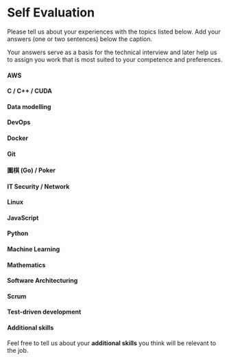 Self Evaluation
===============

Please tell us about your experiences with the topics listed below.
Add your answers (one or two sentences) below the caption.

Your answers serve as a basis for the technical interview and later
help us to assign you work that is most suited to your competence and preferences.


#### AWS


#### C / C++ / CUDA


#### Data modelling


#### DevOps


#### Docker


#### Git


#### 圍棋 (Go) / Poker


#### IT Security / Network


#### Linux


#### JavaScript


#### Python


#### Machine Learning


#### Mathematics


#### Software Architecturing


#### Scrum


#### Test-driven development


#### Additional skills
Feel free to tell us about your **additional skills** you think will be relevant to the job.